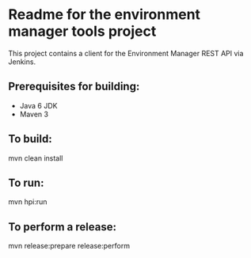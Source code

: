 Readme for the environment manager tools project
================================================

This project contains a client for the Environment Manager REST API via Jenkins.

Prerequisites for building:
--------------------------
 - Java 6 JDK
 - Maven 3

To build:
---------

mvn clean install

To run:
-------

mvn hpi:run


To perform a release:
--------------------

mvn release:prepare release:perform

